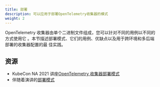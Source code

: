 ```yaml
---
title: 部署
description: 可以应用于部署OpenTelemetry收集器的模式
weight: 2
---
```


OpenTelemetry 收集器由单个二进制文件组成，您可以针对不同的用例以不同的方式使用它
。本节描述部署模式、它们的用例、优缺点以及用于跨环境和多后端部署的收集器配置的最
佳实践。

## 资源

- KubeCon NA 2021 讲座[OpenTelemetry 收集器部署模式][y-patterns]
- 伴随着演讲的[部署模式][gh-patterns]

[gh-patterns]:
  https://github.com/jpkrohling/opentelemetry-collector-deployment-patterns/
[y-patterns]: https://www.youtube.com/watch?v=WhRrwSHDBFs

